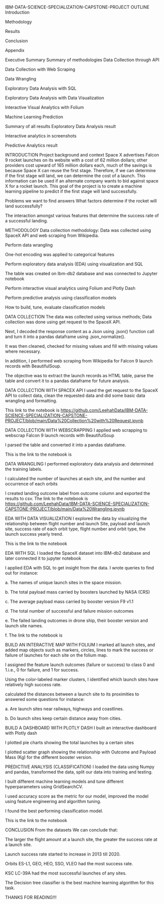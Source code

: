 IBM-DATA-SCIENCE-SPECIALIZATION-CAPSTONE-PROJECT
OUTLINE
Introduction

Methodology

Results

Conclusion

Appendix

Executive Summary
Summary of methodologies
Data Collection through API

Data Collection with Web Scraping

Data Wrangling

Exploratory Data Analysis with SQL

Exploratory Data Analysis with Data Visualization

Interactive Visual Analytics with Folium

Machine Learning Prediction

Summary of all results
Exploratory Data Analysis result

Interactive analytics in screenshots

Predictive Analytics result

INTRODUCTION
Project background and context
Space X advertises Falcon 9 rocket launches on its website with a cost of 62 million dollars; other providers cost upward of 165 million dollars each, much of the savings is because Space X can reuse the first stage. Therefore, if we can determine if the first stage will land, we can determine the cost of a launch. This information can be used if an alternate company wants to bid against space X for a rocket launch. This goal of the project is to create a machine learning pipeline to predict if the first stage will land successfully.

Problems we want to find answers
What factors determine if the rocket will land successfully?

The interaction amongst various features that determine the success rate of a successful landing.

METHODOLOGY
Data collection methodology:
Data was collected using SpaceX API and web scraping from Wikipedia. 

Perform data wrangling

One-hot encoding was applied to categorical features

Perform exploratory data analysis (EDA) using visualization and SQL

The table was created on Ibm-db2 database and was connected to Jupyter notebook

Perform interactive visual analytics using Folium and Plotly Dash

Perform predictive analysis using classification models

How to build, tune, evaluate classification models

DATA COLLECTION
The data was collected using various methods;
Data collection was done using get request to the SpaceX API.

Next, I decoded the response content as a Json using .json() function call and turn it into a pandas dataframe using .json_normalize().

It was then cleaned, checked for missing values and fill with missing values where necessary.

In addition, I performed web scraping from Wikipedia for Falcon 9 launch records with BeautifulSoup.

The objective was to extract the launch records as HTML table, parse the table and convert it to a pandas dataframe for future analysis.

DATA COLLECTION WITH SPACEX API
I used the get request to the SpaceX API to collect data, clean the requested data and did some basic data wrangling and formatting.

This link to the notebook is https://github.com/LeehahData/IBM-DATA-SCIENCE-SPECIALIZATION-CAPSTONE-PROJECT/blob/main/Data%20Collection%20with%20Request.ipynb

DATA COLLECTION WITH WEBSCRAPPING
I applied web scrapping to webscrap Falcon 9 launch records with BeautifulSoup

I parsed the table and converted it into a pandas dataframe.

This is the link to the notebook is 

DATA WRANGLING
I performed exploratory data analysis and determined the training labels.

I calculated the number of launches at each site, and the number and occurrence of each orbits

I created landing outcome label from outcome column and exported the results to csv. The link to the notebook is https://github.com/LeehahData/IBM-DATA-SCIENCE-SPECIALIZATION-CAPSTONE-PROJECT/blob/main/Data%20Wrangling.ipynb

EDA WITH DATA VISUALIZATION
I explored the data by visualizing the relationship between flight number and launch Site, payload and launch site, success rate of each orbit type, flight number and orbit type, the launch success yearly trend.

This is the link to the notebook 

EDA WITH SQL
I loaded the SpaceX dataset into IBM-db2 database and later connected it to jupyter notebook

I applied EDA with SQL to get insight from the data. I wrote queries to find out for instance:

a. The names of unique launch sites in the space mission.

b. The total payload mass carried by boosters launched by NASA (CRS)

c. The average payload mass carried by booster version F9 v1.1

d. The total number of successful and failure mission outcomes

e. The failed landing outcomes in drone ship, their booster version and launch site names.

f. The link to the notebook is 

BUILD AN INTERACTIVE MAP WITH FOLIUM
I marked all launch sites, and added map objects such as markers, circles, lines to mark the success or failure of launches for each site on the folium map.

I assigned the feature launch outcomes (failure or success) to class 0 and 1.i.e., 0 for failure, and 1 for success.

Using the color-labeled marker clusters, I identified which launch sites have relatively high success rate.

calculated the distances between a launch site to its proximities to answered some questions for instance:

a. Are launch sites near railways, highways and coastlines.

b. Do launch sites keep certain distance away from cities.

BUILD A DASHBOARD WITH PLOTLY DASH
I built an interactive dashboard with Plotly dash

I plotted pie charts showing the total launches by a certain sites

I plotted scatter graph showing the relationship with Outcome and Payload Mass (Kg) for the different booster version.

PREDICTIVE ANALYSIS (CLASSIFICATION)
I loaded the data using Numpy and pandas, transformed the data, split our data into training and testing.

I built different machine learning models and tune different hyperparameters using GridSearchCV.

I used accuracy score as the metric for our model, improved the model using feature engineering and algorithm tuning.

I found the best performing classification model.

This is the link to the notebook 

CONCLUSION
From the datasets We can conclude that:

The larger the flight amount at a launch site, the greater the success rate at a launch site.

Launch success rate started to increase in 2013 till 2020.

Orbits ES-L1, GEO, HEO, SSO, VLEO had the most success rate.

KSC LC-39A had the most successful launches of any sites.

The Decision tree classifier is the best machine learning algorithm for this task.

THANKS FOR READING!!!
